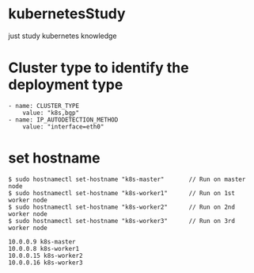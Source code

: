 # kubernetesStudy

just study kubernetes knowledge

# Cluster type to identify the deployment type
    - name: CLUSTER_TYPE
        value: "k8s,bgp"
    - name: IP_AUTODETECTION_METHOD
        value: "interface=eth0"

# set hostname

    $ sudo hostnamectl set-hostname "k8s-master"       // Run on master node
    $ sudo hostnamectl set-hostname "k8s-worker1"      // Run on 1st worker node
    $ sudo hostnamectl set-hostname "k8s-worker2"      // Run on 2nd worker node
    $ sudo hostnamectl set-hostname "k8s-worker3"      // Run on 3rd worker node
```
10.0.0.9 k8s-master
10.0.0.8 k8s-worker1
10.0.0.15 k8s-worker2
10.0.0.16 k8s-worker3
```